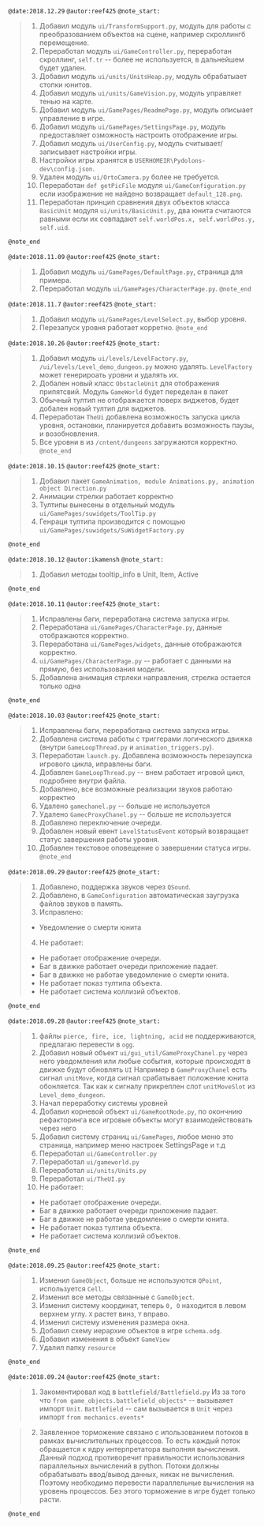 `@date:2018.12.29`
`@autor:reef425`
`@note_start:`
>1. Добавил модуль `ui/TransformSupport.py`, модуль для работы с преобразованием объектов на сцене, например скроллингб перемещение.
>2. Переработал модуль  `ui/GameController.py`, переработан скроллинг, `self.tr` -- более не используется, в дальнейшем будет удален.
>3. Добавил модуль `ui/units/UnitsHeap.py`, модуль обрабатыает стопки юнитов.
>4. Добавил модуль `ui/units/GameVision.py`, модуль управляет тенью на карте.
>5. Добавил модуль `ui/GamePages/ReadmePage.py`, модуль описыает управление в игре.
>6. Добавил модуль `ui/GamePages/SettingsPage.py`, модуль предоставляет озможность настроить отображение игры.
>7. Добавил модуль `ui/UserConfig.py`, модуль считывает/записывает настройки игры.
>8. Настройки игры хранятся в  `USERHOMEIR\Pydolons-dev\config.json`.
>9. Удален модуль  `ui/OrtoCamera.py` более не требуется.
>10. Переработан `def getPicFile` модуля `ui/GameConfiguration.py` если изображение не найдено возвращает `default_128.png`.
>11. Переработан принцип сравнения двух объектов класса `BasicUnit` модуля `ui/units/BasicUnit.py`, два юнита считаются равными если их совпадают `self.worldPos.x, self.worldPos.y, self.uid`.

`@note_end`


`@date:2018.11.09`
`@autor:reef425`
`@note_start:`
>1. Добавил модуль `ui/GamePages/DefaultPage.py`, страница для примера.
>2. Переработал модуль  `ui/GamePages/CharacterPage.py`.
`@note_end`


`@date:2018.11.7`
`@autor:reef425`
`@note_start:`
>1. Добавил модуль `ui/GamePages/LevelSelect.py`, выбор уровня.
>2. Перезапуск уровня работает корретно.
`@note_end`

`@date:2018.10.26`
`@autor:reef425`
`@note_start:`
>1. Добавил модуль `ui/levels/LevelFactory.py`, `/ui/levels/Level_demo_dungeon.py` можно удалять.
`LevelFactory` может генерироать уровни и удалять их.
>2. Добален новый класс `ObstacleUnit` для отображения припятсвий. Модуль `GameWorld` будет переделан в пакет
>3. Обычный тултип не отображается поверх виджетов, будет добален  новый тултип для виджетов.
>4. Переработан `TheUi` добавлена возможность запуска цикла уровня, остановки, планируется добавить возможность паузы, и возобновления.
>5. Все уровни в из `/cntent/dungeons` загружаются корректно.
`@note_end`

`@date:2018.10.15`
`@autor:reef425`
`@note_start:`
>1. Добавил пакет `GameAnimation, module Animations.py, animation object Direction.py`
>2. Анимации стрелки работает корректно
>3. Тултипы вынесены в отдельный модуль `ui/GamePages/suwidgets/ToolTip.py`
>4. Генраци тултипа производится с помощью `ui/GamePages/suwidgets/SuWidgetFactory.py`

`@note_end`

`@date:2018.10.12`
`@autor:ikamensh`
`@note_start:`
>1. Добавил методы tooltip_info в Unit, Item, Active

`@note_end`



`@date:2018.10.11`
`@autor:reef425`
`@note_start:`
>1. Исправлены баги, переработана система запуска игры.
>2. Переработана `ui/GamePages/CharacterPage.py`, данные отображаются корректно.
>3. Переработана `ui/GamePages/widgets`, данные отображаются корректно.
>4. `ui/GamePages/CharacterPage.py` -- работает с данными на прямую, без использования модели.
>5. Добавлена анимация стрлеки направления, стрелка остается только одна

`@note_end`


`@date:2018.10.03`
`@autor:reef425`
`@note_start:`
>1. Исправлены баги, переработана система запуска игры.
>2. Добавлена система работы с триггерами логического движка (внутри `GameLoopThread.py` и  `animation_triggers.py`).
>3. Переработан `launch.py`. Добавлена возможность перезаупска игрового цикла, иправлены баги.
>4. Добавлен `GameLoopThread.py` -- внем работает игровой цикл, подробнее внутри файла.
>5. Добавлено, все возможные реализации звуков работаю корректно
>6. Удалено `gamechanel.py` -- больше не используется
>7. Удалено `GamecProxyChanel.py` -- больше не используется
>8. Добaвлено переключение очереди.
>9. Добaвлен новый евент `LevelStatusEvent` который возвращает статус завершения работы уровня.
>10. Добaвлен текстовое оповещение о завершении статуса игры.
`@note_end`

`@date:2018.09.29`
`@autor:reef425`
`@note_start:`
>1. Добавлено, поддержка звуков через `QSound`.
>2. Добавлено,  в `GameConfiguration` автоматическая заугрузка файлов звуков в память.
>3. Исправлено:
>  * Уведомление о смерти юнита
>4. Не работает:
>  * Не работает отображение очереди.
>  * Баг в движке работает очереди приложение падает.
>  * Баг в движке не работае уведомление о смерти юнита.
>  * Не работает показ тултипа объекта.
>  * Не работает система коллизий объектов.

`@note_end`

`@date:2018.09.28`
`@autor:reef425`
`@note_start:`
>1. файлы `pierce, fire, ice, lightning, acid` не поддерживаются, предлагаю перевести в `ogg`.
>2. Добавил новый объект `ui/gui_util/GameProxyChanel.py` через него уведомления или любые события,
 которые происходят в движке будут обновлять `UI`
 Например в `GameProxyChanel` есть сигнал `unitMove`, когда сигнал срабатывает положение юнита обонляется.
 Так как к сигналу прикреплен слот `unitMoveSlot` из `Level_demo_dungeon`.
>3. Начал переработку системы уровней
>4. Добавил корневой объект `ui/GameRootNode.py`, по окончнию рефакторинга все игровые объекты могут
взаимодействовать через него
>5. Добавил систему страниц `ui/GamePages`, любое меню это страница, например меню настроек SettingsPage и т.д
>6. Переработал `ui/GameController.py`
>7. Переработал `ui/gameworld.py`
>8. Переработал `ui/units/Units.py`
>9. Переработал `ui/TheUI.py`
>10. Не работает:
>  * Не работает отображение очереди.
>  * Баг в движке работает очереди приложение падает.
>  * Баг в движке не работае уведомление о смерти юнита.
>  * Не работает показ тултипа объекта.
>  * Не работает система коллизий объектов.

`@note_end`


`@date:2018.09.25`
`@autor:reef425`
`@note_start:`
>1. Изменил `GameObject`, больше не используются `QPoint`, используется `Cell`.
>2. Изменил все методы связанные с `GameObject`.
>3. Изменил систему координат, теперь `0, 0` находится в левом верхнем углу.
``Х`` растет винз, ``Y`` вправо.
>4. Изменил систему изменения размера окна.
>5. Добавил схему иерархие объектов в игре `schema.odg`.
>6. Добавил изменения в объект `GameView`
>7. Удалил папку `resource`

`@note_end`

`@date:2018.09.24`
`@autor:reef425`
`@note_start:`
>1. Закоментировал код в `battlefield/Battlefield.py`
Из за того что
`from game_objects.battlefield_objects*` -- вызываяет импорт `Unit`.
`Battlefield` -- сам вызывается в `Unit` через импорт `from mechanics.events*`

>2. Заявленное торможение связано с ипользованием потоков в рамках вычислительных процессов.
То есть каждый поток обращается к ядру интерпретатора выполняя вычисления.
Данный подход противоречит правильности использования параллельных вычислений в python. Потоки
должны обрабатывать ввод/вывод данных, никак не вычисления.
Поэтому необходимо перевести параллельные вычисления на уровень процессов. Без этого торможение в
игре будет только расти.

`@note_end`

